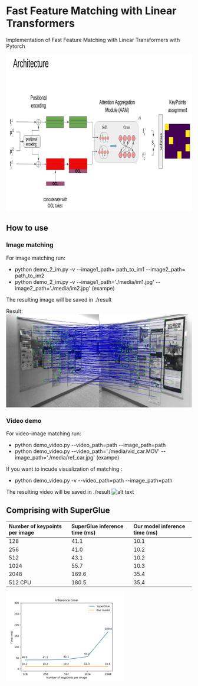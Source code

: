 # Fast Feature Matching with Linear Transformers

Implementation of Fast Feature Matching with Linear Transformers with Pytorch


<img src="./media/arc1.png" width="858" height="425">

## How to use
### Image matching

For image matching run:

- python demo_2_im.py  -v --image1_path= path_to_im1  --image2_path= path_to_im2
- python demo_2_im.py  -v --image1_path='./media/im1.jpg'  --image2_path='./media/im2.jpg' (exampe)

The resulting image will be saved in ./result

Result:
![alt text](./results/res.jpg)

### Video demo

For video-image matching run:
- python demo_video.py  --video_path=path --image_path=path
- python demo_video.py  --video_path='./media/vid_car.MOV' --image_path='./media/ref_car.jpg' (exampe) 

If you want to incude visualization of matching : 
- python demo_video.py -v --video_path=path --image_path=path

The resulting video will be saved in ./result
![alt text](./results/car.gif)


## Comprising with SuperGlue

| Number of keypoints per image | SuperGlue inference time (ms) | Our model inference time (ms) |
| :--- | :--- | :--- |
| 128 | 41.1 | 10.1|
| 256 | 41.0 | 10.2|
| 512 | 43.1 | 10.2|
| 1024 | 55.7 | 10.3|
| 2048 | 169.6 | 35.4|
| 512 CPU | 180.5 | 35.4|

<img src="./results/Figure_time.png" width="320" height="240">

